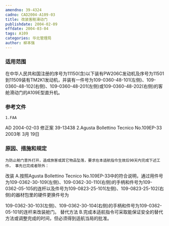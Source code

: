 ```yaml
---
amendno: 39-4324
cadno: CAD2004-A109-03
title: 改装客舱滑动门
publishdate: 2004-02-09
effdate: 2004-03-04
tags: A109
categories: 华北管理局
author: 柳本强
---
```


### 适用范围 
在中华人民共和国注册的序号为11150(含)以下装有PW206C发动机及序号为11501到11509装有TM2K1发动机，并装有一件号为109-0360-48-101(左侧)、109-0360-48-102(右侧)、109-0360-48-201(左侧)或109-0360-48-202(右侧)的客舱滑动门的A109E型直升机。

### 参考文件
    1.FAA 
AD 2004-02-03 修正案 39-13438 
    2.Agusta Bollettino Tecnico No.109EP-33  2003年 3月 19日


### 原因、措施和规定 
    为防止舱门意外打开，造成旅客或其它物品坠落，要求在本适航指令生效后90天内完成下述工作， 事先已完成者除外： 
改装
    A.按照Agusta Bollettino Tecnico No.109EP-33中的符合说明，通过用件号为109-0362-30-109(左侧)、109-0362-30-110(右侧)的手柄和件号为109-0362-05-105的连杆以及件号为109-0823-25-101(左侧)、109-0823-25-102(右侧)的器材包里的硬件更换件号为
  
109-0362-30-103(左侧)、109-0362-30-104(右侧)的手柄和件号为109-0362-05-101的连杆来改装舱门。     替代方法 
    B.完成本适航指令可采取能保证安全的替代方法或调整完成的时间，但必须得到适航当局的批准。

